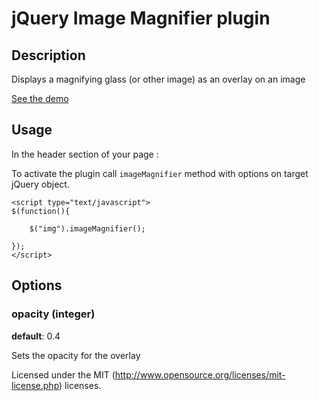 jQuery Image Magnifier plugin
=============================

## Description

Displays a magnifying glass (or other image) as an overlay on an image

[See the demo](http://younes.info/demos/image-magnifier/example.html)

## Usage

In the header section of your page :

<link href="jquery.imagemagnifier.css" rel="stylesheet">
<script src="http://code.jquery.com/jquery-latest.min.js"></script>
<script src="jquery.imagemagnifier.js"></script>

To activate the plugin call `imageMagnifier` method with options on target jQuery object. 

    <script type="text/javascript">
    $(function(){

    	$("img").imageMagnifier();

    });
    </script>

## Options

### opacity (integer)

**default**: 0.4

Sets the opacity for the overlay


Licensed under the MIT (http://www.opensource.org/licenses/mit-license.php) licenses.

